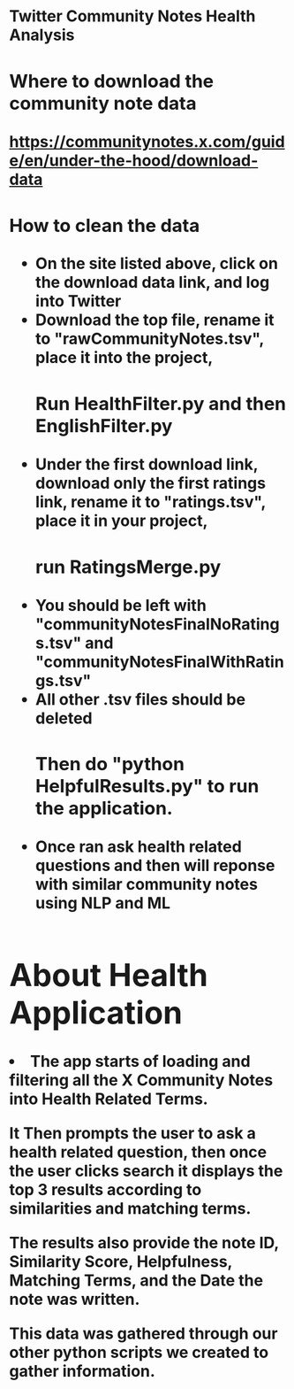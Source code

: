 <h1>Twitter Community Notes Health Analysis<h/1>
<h3>Where to download the community note data</h3>
  
https://communitynotes.x.com/guide/en/under-the-hood/download-data

<h3>How to clean the data</h3>
<ul>
  <li>On the site listed above, click on the download data link, and log into Twitter</li>
  <li>Download the top file, rename it to "rawCommunityNotes.tsv", place it into the project,</li> 
<h3>Run HealthFilter.py and then EnglishFilter.py</h3>

  <li>Under the first download link, download only the first ratings link, rename it to "ratings.tsv", place it in your project,</li>
<h3>run RatingsMerge.py</h3>

  <li>You should be left with "communityNotesFinalNoRatings.tsv" and "communityNotesFinalWithRatings.tsv"</li>
  <li>All other .tsv files should be deleted</li>

  <h3>Then do "python HelpfulResults.py" to run the application.</h3>
<li>Once ran ask health related questions and then will reponse with similar community notes using NLP and ML</li>
</ul>
<h1>About Health Application</h1>
<li>The app starts of loading and filtering all the X Community Notes into Health Related Terms. 

It Then prompts the user to ask a health related question, then once the user clicks search it displays the top 3 results according to similarities and matching terms.

The results also provide the note ID, Similarity Score, Helpfulness, Matching Terms, and the Date the note was written. 

This data was gathered through our other python scripts we created to gather information.</li>
